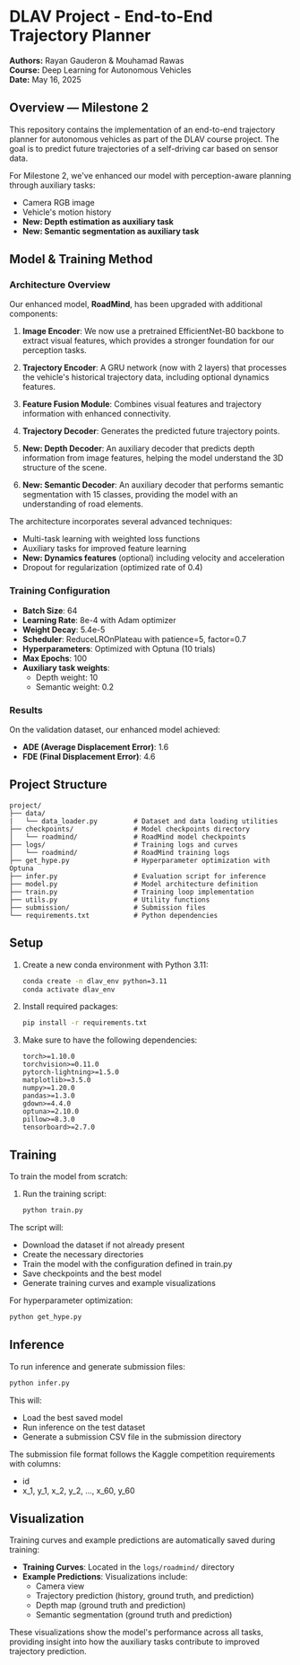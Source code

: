 # DLAV Project - End-to-End Trajectory Planner

**Authors:** Rayan Gauderon & Mouhamad Rawas  
**Course:** Deep Learning for Autonomous Vehicles   
**Date:** May 16, 2025

## Overview — Milestone 2

This repository contains the implementation of an end-to-end trajectory planner for autonomous vehicles as part of the DLAV course project. The goal is to predict future trajectories of a self-driving car based on sensor data.

For Milestone 2, we've enhanced our model with perception-aware planning through auxiliary tasks:
- Camera RGB image
- Vehicle's motion history
- **New: Depth estimation as auxiliary task**
- **New: Semantic segmentation as auxiliary task**

## Model & Training Method

### Architecture Overview

Our enhanced model, **RoadMind**, has been upgraded with additional components:

1. **Image Encoder**: We now use a pretrained EfficientNet-B0 backbone to extract visual features, which provides a stronger foundation for our perception tasks.

2. **Trajectory Encoder**: A GRU network (now with 2 layers) that processes the vehicle's historical trajectory data, including optional dynamics features.

3. **Feature Fusion Module**: Combines visual features and trajectory information with enhanced connectivity.

4. **Trajectory Decoder**: Generates the predicted future trajectory points.

5. **New: Depth Decoder**: An auxiliary decoder that predicts depth information from image features, helping the model understand the 3D structure of the scene.

6. **New: Semantic Decoder**: An auxiliary decoder that performs semantic segmentation with 15 classes, providing the model with an understanding of road elements.

The architecture incorporates several advanced techniques:
- Multi-task learning with weighted loss functions
- Auxiliary tasks for improved feature learning
- **New: Dynamics features** (optional) including velocity and acceleration
- Dropout for regularization (optimized rate of 0.4)

### Training Configuration

- **Batch Size**: 64
- **Learning Rate**: 8e-4 with Adam optimizer
- **Weight Decay**: 5.4e-5
- **Scheduler**: ReduceLROnPlateau with patience=5, factor=0.7
- **Hyperparameters**: Optimized with Optuna (10 trials)
- **Max Epochs**: 100
- **Auxiliary task weights**:
  - Depth weight: 10
  - Semantic weight: 0.2

### Results

On the validation dataset, our enhanced model achieved:
- **ADE (Average Displacement Error)**: 1.6
- **FDE (Final Displacement Error)**: 4.6

## Project Structure

```
project/
├── data/
|   └── data_loader.py         # Dataset and data loading utilities         
├── checkpoints/               # Model checkpoints directory
│   └── roadmind/              # RoadMind model checkpoints
├── logs/                      # Training logs and curves
│   └── roadmind/              # RoadMind training logs
├── get_hype.py                # Hyperparameter optimization with Optuna
├── infer.py                   # Evaluation script for inference
├── model.py                   # Model architecture definition
├── train.py                   # Training loop implementation
├── utils.py                   # Utility functions
├── submission/                # Submission files
└── requirements.txt           # Python dependencies
```

## Setup

1. Create a new conda environment with Python 3.11:
   ```bash
   conda create -n dlav_env python=3.11
   conda activate dlav_env
   ```

2. Install required packages:
   ```bash
   pip install -r requirements.txt
   ```

3. Make sure to have the following dependencies:
   ```
   torch>=1.10.0
   torchvision>=0.11.0
   pytorch-lightning>=1.5.0
   matplotlib>=3.5.0
   numpy>=1.20.0
   pandas>=1.3.0
   gdown>=4.4.0
   optuna>=2.10.0
   pillow>=8.3.0
   tensorboard>=2.7.0
   ```

## Training

To train the model from scratch:

1. Run the training script:
   ```bash
   python train.py
   ```

The script will:
- Download the dataset if not already present
- Create the necessary directories
- Train the model with the configuration defined in train.py
- Save checkpoints and the best model
- Generate training curves and example visualizations

For hyperparameter optimization:
```bash
python get_hype.py
```

## Inference

To run inference and generate submission files:

```bash
python infer.py
```

This will:
- Load the best saved model
- Run inference on the test dataset
- Generate a submission CSV file in the submission directory

The submission file format follows the Kaggle competition requirements with columns:
- id
- x_1, y_1, x_2, y_2, ..., x_60, y_60

## Visualization

Training curves and example predictions are automatically saved during training:

- **Training Curves**: Located in the `logs/roadmind/` directory
- **Example Predictions**: Visualizations include:
  - Camera view
  - Trajectory prediction (history, ground truth, and prediction)
  - Depth map (ground truth and prediction)
  - Semantic segmentation (ground truth and prediction)

These visualizations show the model's performance across all tasks, providing insight into how the auxiliary tasks contribute to improved trajectory prediction.
